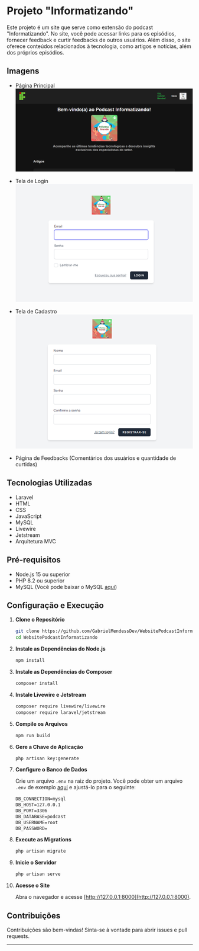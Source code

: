 # Projeto "Informatizando"

Este projeto é um site que serve como extensão do podcast "Informatizando". No site, você pode acessar links para os episódios, fornecer feedback e curtir feedbacks de outros usuários. Além disso, o site oferece conteúdos relacionados à tecnologia, como artigos e notícias, além dos próprios episódios.

## Imagens

- Página Principal
![Página Principal](public/img/UserLogado.png)

- Tela de Login
![Tela de Login](public/img/LOGIN-RPP.png)

- Tela de Cadastro
![Tela de Cadastro](public/img/REGISTRAR-RPP.png)

- Página de Feedbacks (Comentários dos usuários e quantidade de curtidas)

## Tecnologias Utilizadas

- Laravel
- HTML
- CSS
- JavaScript
- MySQL
- Livewire
- Jetstream
- Arquitetura MVC

## Pré-requisitos

- Node.js 15 ou superior
- PHP 8.2 ou superior
- MySQL (Você pode baixar o MySQL [aqui](https://dev.mysql.com/downloads/mysql/))

## Configuração e Execução

1. **Clone o Repositório**

    ```bash
    git clone https://github.com/GabrielMendessDev/WebsitePodcastInformatizando.git
    cd WebsitePodcastInformatizando
    ```

2. **Instale as Dependências do Node.js**

    ```bash
    npm install
    ```

3. **Instale as Dependências do Composer**

    ```bash
    composer install
    ```

4. **Instale Livewire e Jetstream**

    ```bash
    composer require livewire/livewire
    composer require laravel/jetstream
    ```

5. **Compile os Arquivos**

    ```bash
    npm run build
    ```

6. **Gere a Chave de Aplicação**

    ```bash
    php artisan key:generate
    ```

7. **Configure o Banco de Dados**

    Crie um arquivo `.env` na raiz do projeto. Você pode obter um arquivo `.env` de exemplo [aqui](https://github.com/laravel/laravel/blob/master/.env.example) e ajustá-lo para o seguinte:

    ```plaintext
    DB_CONNECTION=mysql
    DB_HOST=127.0.0.1
    DB_PORT=3306
    DB_DATABASE=podcast
    DB_USERNAME=root
    DB_PASSWORD=
    ```

8. **Execute as Migrations**

    ```bash
    php artisan migrate
    ```

9. **Inicie o Servidor**

    ```bash
    php artisan serve
    ```

10. **Acesse o Site**

    Abra o navegador e acesse [http://127.0.0.1:8000](http://127.0.0.1:8000).

## Contribuições

Contribuições são bem-vindas! Sinta-se à vontade para abrir issues e pull requests.

---
